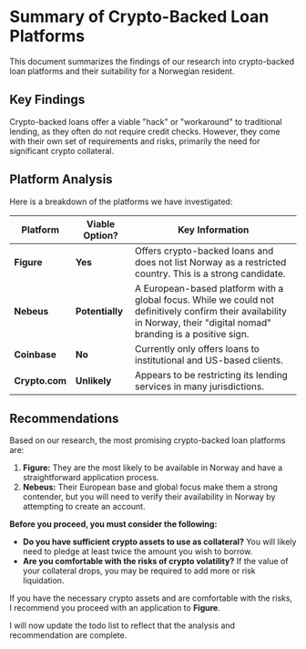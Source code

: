 # Summary of Crypto-Backed Loan Platforms

This document summarizes the findings of our research into crypto-backed loan platforms and their suitability for a Norwegian resident.

## Key Findings

Crypto-backed loans offer a viable "hack" or "workaround" to traditional lending, as they often do not require credit checks. However, they come with their own set of requirements and risks, primarily the need for significant crypto collateral.

## Platform Analysis

Here is a breakdown of the platforms we have investigated:

| Platform | Viable Option? | Key Information |
|---|---|---|
| **Figure** | **Yes** | Offers crypto-backed loans and does not list Norway as a restricted country. This is a strong candidate. |
| **Nebeus** | **Potentially** | A European-based platform with a global focus. While we could not definitively confirm their availability in Norway, their "digital nomad" branding is a positive sign. |
| **Coinbase** | **No** | Currently only offers loans to institutional and US-based clients. |
| **Crypto.com** | **Unlikely** | Appears to be restricting its lending services in many jurisdictions. |

## Recommendations

Based on our research, the most promising crypto-backed loan platforms are:

1.  **Figure:** They are the most likely to be available in Norway and have a straightforward application process.
2.  **Nebeus:** Their European base and global focus make them a strong contender, but you will need to verify their availability in Norway by attempting to create an account.

**Before you proceed, you must consider the following:**

*   **Do you have sufficient crypto assets to use as collateral?** You will likely need to pledge at least twice the amount you wish to borrow.
*   **Are you comfortable with the risks of crypto volatility?** If the value of your collateral drops, you may be required to add more or risk liquidation.

If you have the necessary crypto assets and are comfortable with the risks, I recommend you proceed with an application to **Figure**.

I will now update the todo list to reflect that the analysis and recommendation are complete.
